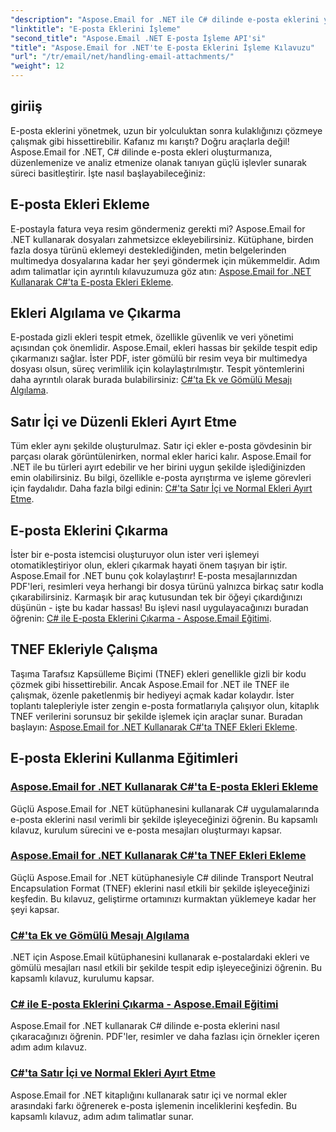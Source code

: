 ```yaml
---
"description": "Aspose.Email for .NET ile C# dilinde e-posta eklerini yönetme konusunda uzmanlaşın. Adım adım kılavuzlarla ekleri eklemeyi, algılamayı, çıkarmayı ve ayırt etmeyi keşfedin."
"linktitle": "E-posta Eklerini İşleme"
"second_title": "Aspose.Email .NET E-posta İşleme API'si"
"title": "Aspose.Email for .NET'te E-posta Eklerini İşleme Kılavuzu"
"url": "/tr/email/net/handling-email-attachments/"
"weight": 12
---
```


## giriiş

E-posta eklerini yönetmek, uzun bir yolculuktan sonra kulaklığınızı çözmeye çalışmak gibi hissettirebilir. Kafanız mı karıştı? Doğru araçlarla değil! Aspose.Email for .NET, C# dilinde e-posta ekleri oluşturmanıza, düzenlemenize ve analiz etmenize olanak tanıyan güçlü işlevler sunarak süreci basitleştirir. İşte nasıl başlayabileceğiniz:  

## E-posta Ekleri Ekleme  

E-postayla fatura veya resim göndermeniz gerekti mi? Aspose.Email for .NET kullanarak dosyaları zahmetsizce ekleyebilirsiniz. Kütüphane, birden fazla dosya türünü eklemeyi desteklediğinden, metin belgelerinden multimedya dosyalarına kadar her şeyi göndermek için mükemmeldir. Adım adım talimatlar için ayrıntılı kılavuzumuza göz atın: [Aspose.Email for .NET Kullanarak C#'ta E-posta Ekleri Ekleme](./add-email-attachments-in-csharp/).  

## Ekleri Algılama ve Çıkarma  

E-postada gizli ekleri tespit etmek, özellikle güvenlik ve veri yönetimi açısından çok önemlidir. Aspose.Email, ekleri hassas bir şekilde tespit edip çıkarmanızı sağlar. İster PDF, ister gömülü bir resim veya bir multimedya dosyası olsun, süreç verimlilik için kolaylaştırılmıştır. Tespit yöntemlerini daha ayrıntılı olarak burada bulabilirsiniz: [C#'ta Ek ve Gömülü Mesajı Algılama](./detecting-attachment-and-embedded-message-in-csharp/).  

## Satır İçi ve Düzenli Ekleri Ayırt Etme  

Tüm ekler aynı şekilde oluşturulmaz. Satır içi ekler e-posta gövdesinin bir parçası olarak görüntülenirken, normal ekler harici kalır. Aspose.Email for .NET ile bu türleri ayırt edebilir ve her birini uygun şekilde işlediğinizden emin olabilirsiniz. Bu bilgi, özellikle e-posta ayrıştırma ve işleme görevleri için faydalıdır. Daha fazla bilgi edinin: [C#'ta Satır İçi ve Normal Ekleri Ayırt Etme](./distinguishing-inline-and-regular-attachments-in-csharp/).  

## E-posta Eklerini Çıkarma  

İster bir e-posta istemcisi oluşturuyor olun ister veri işlemeyi otomatikleştiriyor olun, ekleri çıkarmak hayati önem taşıyan bir iştir. Aspose.Email for .NET bunu çok kolaylaştırır! E-posta mesajlarınızdan PDF'leri, resimleri veya herhangi bir dosya türünü yalnızca birkaç satır kodla çıkarabilirsiniz. Karmaşık bir araç kutusundan tek bir öğeyi çıkardığınızı düşünün - işte bu kadar hassas! Bu işlevi nasıl uygulayacağınızı buradan öğrenin: [C# ile E-posta Eklerini Çıkarma - Aspose.Email Eğitimi](./extract-email-attachments-in-csharp/).  

## TNEF Ekleriyle Çalışma  

Taşıma Tarafsız Kapsülleme Biçimi (TNEF) ekleri genellikle gizli bir kodu çözmek gibi hissettirebilir. Ancak Aspose.Email for .NET ile TNEF ile çalışmak, özenle paketlenmiş bir hediyeyi açmak kadar kolaydır. İster toplantı talepleriyle ister zengin e-posta formatlarıyla çalışıyor olun, kitaplık TNEF verilerini sorunsuz bir şekilde işlemek için araçlar sunar. Buradan başlayın: [Aspose.Email for .NET Kullanarak C#'ta TNEF Ekleri Ekleme](./add-tnef-attachments-in-csharp/).  

## E-posta Eklerini Kullanma Eğitimleri
### [Aspose.Email for .NET Kullanarak C#'ta E-posta Ekleri Ekleme](./add-email-attachments-in-csharp/)
Güçlü Aspose.Email for .NET kütüphanesini kullanarak C# uygulamalarında e-posta eklerini nasıl verimli bir şekilde işleyeceğinizi öğrenin. Bu kapsamlı kılavuz, kurulum sürecini ve e-posta mesajları oluşturmayı kapsar.
### [Aspose.Email for .NET Kullanarak C#'ta TNEF Ekleri Ekleme](./add-tnef-attachments-in-csharp/)
Güçlü Aspose.Email for .NET kütüphanesiyle C# dilinde Transport Neutral Encapsulation Format (TNEF) eklerini nasıl etkili bir şekilde işleyeceğinizi keşfedin. Bu kılavuz, geliştirme ortamınızı kurmaktan yüklemeye kadar her şeyi kapsar.
### [C#'ta Ek ve Gömülü Mesajı Algılama](./detecting-attachment-and-embedded-message-in-csharp/)
.NET için Aspose.Email kütüphanesini kullanarak e-postalardaki ekleri ve gömülü mesajları nasıl etkili bir şekilde tespit edip işleyeceğinizi öğrenin. Bu kapsamlı kılavuz, kurulumu kapsar.
### [C# ile E-posta Eklerini Çıkarma - Aspose.Email Eğitimi](./extract-email-attachments-in-csharp/)
Aspose.Email for .NET kullanarak C# dilinde e-posta eklerini nasıl çıkaracağınızı öğrenin. PDF'ler, resimler ve daha fazlası için örnekler içeren adım adım kılavuz.
### [C#'ta Satır İçi ve Normal Ekleri Ayırt Etme](./distinguishing-inline-and-regular-attachments-in-csharp/)
Aspose.Email for .NET kitaplığını kullanarak satır içi ve normal ekler arasındaki farkı öğrenerek e-posta işlemenin inceliklerini keşfedin. Bu kapsamlı kılavuz, adım adım talimatlar sunar.